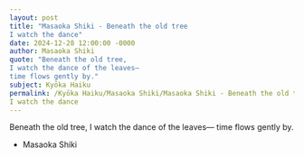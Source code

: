 ```yaml
---
layout: post
title: "Masaoka Shiki - Beneath the old tree
I watch the dance"
date: 2024-12-28 12:00:00 -0000
author: Masaoka Shiki
quote: "Beneath the old tree,
I watch the dance of the leaves—
time flows gently by."
subject: Kyōka Haiku
permalink: /Kyōka Haiku/Masaoka Shiki/Masaoka Shiki - Beneath the old tree
I watch the dance
---
```


Beneath the old tree,
I watch the dance of the leaves—
time flows gently by.

- Masaoka Shiki
